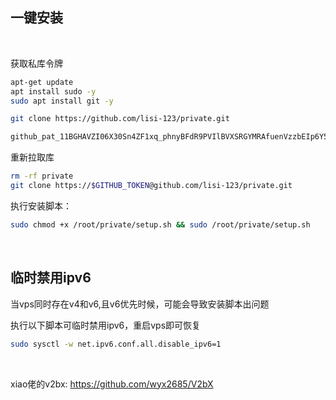 ## 一键安装



<br>

获取私库令牌

```bash
apt-get update
apt install sudo -y
sudo apt install git -y

git clone https://github.com/lisi-123/private.git

```

```bash
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
```

重新拉取库

```bash
rm -rf private
git clone https://$GITHUB_TOKEN@github.com/lisi-123/private.git

```

执行安装脚本：

```bash
sudo chmod +x /root/private/setup.sh && sudo /root/private/setup.sh

```

<br>

## 临时禁用ipv6
当vps同时存在v4和v6,且v6优先时候，可能会导致安装脚本出问题

执行以下脚本可临时禁用ipv6，重启vps即可恢复

```bash
sudo sysctl -w net.ipv6.conf.all.disable_ipv6=1
```

<br>


xiao佬的v2bx: https://github.com/wyx2685/V2bX


<br>
